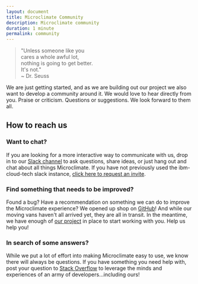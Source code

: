 ```yaml
---
layout: document
title: Microclimate Community
description: Microclimate community
duration: 1 minute
permalink: community
---
```


> "Unless someone like you<br>
cares a whole awful lot,<br>
nothing is going to get better.<br>
It's not."<br>
~ Dr. Seuss

We are just getting started, and as we are building out our project we also want to develop a community around it. We would love to hear directly from you. Praise or criticism. Questions or suggestions. We look forward to them all.

## How to reach us

### Want to chat?
If you are looking for a more interactive way to communicate with us, drop in to our [Slack channel](https://ibm-cloud-tech.slack.com/messages/microclimate) to ask questions, share ideas, or just hang out and chat about all things Microclimate. If you have not previously used the ibm-cloud-tech slack instance, [click here to request an invite](https://slack-invite-ibm-cloud-tech.mybluemix.net/).

### Find something that needs to be improved?
Found a bug? Have a recommendation on something we can do to improve the Microclimate experience? We opened up shop on [GitHub](https://github.com/orgs/microclimate-dev2ops)! And while our moving vans haven't all arrived yet, they are all in transit. In the meantime, we have enough of [our project](https://github.com/orgs/microclimate-dev2ops) in place to start working with you. Help us help you!

### In search of some answers?
While we put a lot of effort into making Microclimate easy to use, we know there will always be questions. If you have something you need help with, post your question to [Stack Overflow](https://stackoverflow.com/questions/tagged/microclimate) to leverage the minds and experiences of an army of developers...including ours!
